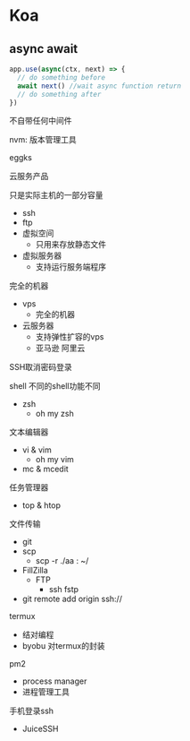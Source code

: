 # Koa

## async await

```js
app.use(async(ctx, next) => {
  // do something before
  await next() //wait async function return
  // do something after
})
```

不自带任何中间件

nvm: 版本管理工具

eggks








云服务产品

只是实际主机的一部分容量

- ssh
- ftp
- 虚拟空间
  - 只用来存放静态文件
- 虚拟服务器
  - 支持运行服务端程序

完全的机器

- vps
  - 完全的机器
- 云服务器
  - 支持弹性扩容的vps
  - 亚马逊 阿里云

SSH取消密码登录

shell
不同的shell功能不同
- zsh
  - oh my zsh

文本编辑器
- vi & vim
  - oh my vim
- mc & mcedit

任务管理器
- top & htop

文件传输
- git
- scp
  - scp -r ./aa : ~/
- FillZilla
  - FTP 
    - ssh fstp
- git remote add origin ssh://

termux
- 结对编程
- byobu 对termux的封装

pm2
- process manager
- 进程管理工具

手机登录ssh
- JuiceSSH